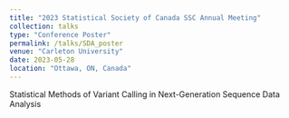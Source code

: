 ```yaml
---
title: "2023 Statistical Society of Canada SSC Annual Meeting"
collection: talks
type: "Conference Poster"
permalink: /talks/SDA_poster
venue: "Carleton University"
date: 2023-05-28
location: "Ottawa, ON, Canada"
---
```


Statistical Methods of Variant Calling in Next-Generation Sequence Data Analysis

